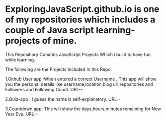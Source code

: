 # ExploringJavaScript.github.io is one of my repositories which includes a couple of Java script learning-projects of mine.


This Repositiory Conatins JavaScript Projects Which i build to have fun while learning.

The following are the Projects Included In this Repo:

1.Github User app :When entered a correct Username , This app will show you the personal details like username,location,blog url,repositories and Followers and Following Count. URL--

2.Quiz-app : I guess the name is self-explanatory. URL--

3.Countdown app: This will show the days,hours,minutes remaining for New Year Eve. URL--
